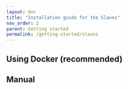 ```yaml
---
layout: doc
title: "Installation guide for the Slaves"
nav_order: 2
parent: Getting started
permalink: /getting-started/slaves
---
```


## Using Docker (recommended)

## Manual